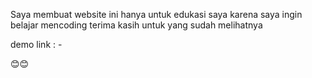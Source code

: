 Saya membuat website ini hanya untuk edukasi saya
karena saya ingin belajar mencoding
terima kasih untuk yang sudah melihatnya

demo link : -

😊😊

